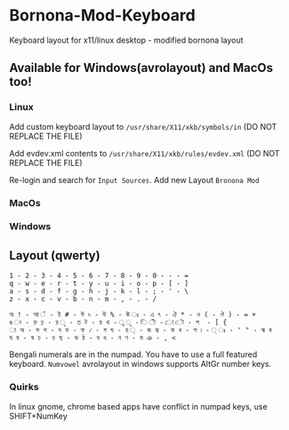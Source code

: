 # Bornona-Mod-Keyboard
Keyboard layout for x11/linux desktop - modified bornona layout

## Available for Windows(avrolayout) and MacOs too!

### Linux

Add custom keyboard layout to `/usr/share/X11/xkb/symbols/in` (DO NOT REPLACE THE FILE)

Add evdev.xml contents to `/usr/share/X11/xkb/rules/evdev.xml` (DO NOT REPLACE THE FILE)

Re-login and search for ``Input Sources``. Add new Layout `Bronona Mod`

### MacOs

### Windows

## Layout (qwerty)
```
1 - 2 - 3 - 4 - 5 - 6 - 7 - 8 - 9 - 0 - - - =
q - w - e - r - t - y - u - i - o - p - [ - ]
a - s - d - f - g - h - j - k - l - ; - ' - \
z - x - c - v - b - n - m - , - . - /
```

```
অ ! - আ ঁ - ই # - ঈ ৳ - উ % - ঊ ঃ - এ ৎ - ঐ * - ও ( - ঔ ) - = +
ঙ ং - ড় ঢ় - র ৃ - ত ট - য় থ - ু ূ - ি ী - ো ৌ - প  - [ {
া অ - স শ - দ ড - ফ ৴ - গ ঘ - হ ্ - জ ঝ - ক খ - ল ৷ - ্ ঃ - ' " - ঋ ৰ
য য - ষ ঢ - চ ছ - ভ ঠ - ব ধ - ন ণ - ম ঞ - , <
```

Bengali numerals are in the numpad. You have to use a full featured keyboard.
`Numvowel` avrolayout in windows supports AltGr number keys.

### Quirks
In linux gnome, chrome based apps have conflict in numpad keys, use SHIFT+NumKey
